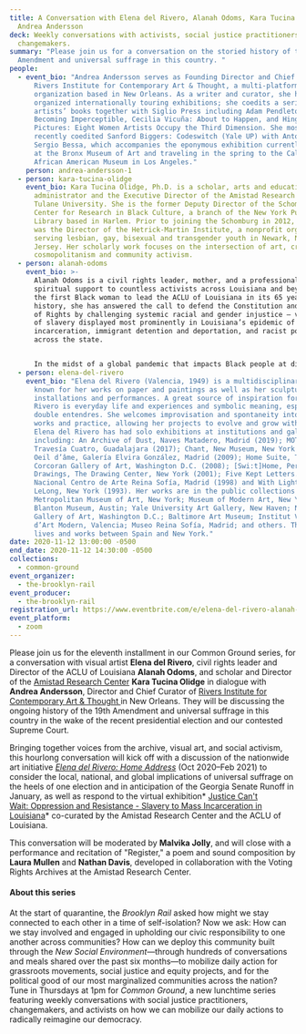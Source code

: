 ```yaml
---
title: A Conversation with Elena del Rivero, Alanah Odoms, Kara Tucina Olidge, &
  Andrea Andersson
deck: Weekly conversations with activists, social justice practitioners, and
  changemakers.
summary: "Please join us for a conversation on the storied history of the 19th
  Amendment and universal suffrage in this country. "
people:
  - event_bio: "Andrea Andersson serves as Founding Director and Chief Curator of
      Rivers Institute for Contemporary Art & Thought, a multi-platform
      organization based in New Orleans. As a writer and curator, she has
      organized internationally touring exhibitions; she coedits a series of
      artists’ books together with Siglio Press including Adam Pendleton:
      Becoming Imperceptible, Cecilia Vicuña: About to Happen, and Hinge
      Pictures: Eight Women Artists Occupy the Third Dimension. She most
      recently coedited Sanford Biggers: Codeswitch (Yale UP) with Antonio
      Sergio Bessa, which accompanies the eponymous exhibition currently on view
      at the Bronx Museum of Art and traveling in the spring to the California
      African American Museum in Los Angeles."
    person: andrea-andersson-1
  - person: kara-tucina-olidge
    event_bio: Kara Tucina Olidge, Ph.D. is a scholar, arts and educational
      administrator and the Executive Director of the Amistad Research Center at
      Tulane University. She is the former Deputy Director of the Schomburg
      Center for Research in Black Culture, a branch of the New York Public
      Library based in Harlem. Prior to joining the Schomburg in 2012, Olidge
      was the Director of the Hetrick-Martin Institute, a nonprofit organization
      serving lesbian, gay, bisexual and transgender youth in Newark, New
      Jersey. Her scholarly work focuses on the intersection of art, critical
      cosmopolitanism and community activism.
  - person: alanah-odoms
    event_bio: >-
      Alanah Odoms is a civil rights leader, mother, and a professional and
      spiritual support to countless activists across Louisiana and beyond. As
      the first Black woman to lead the ACLU of Louisiana in its 65 year
      history, she has answered the call to defend the Constitution and the Bill
      of Rights by challenging systemic racial and gender injustice – vestiges
      of slavery displayed most prominently in Louisiana’s epidemic of mass
      incarceration, immigrant detention and deportation, and racist policing
      across the state. 


      In the midst of a global pandemic that impacts Black people at disproportionate rates, and civil unrest against police brutality and systemic racism, ACLU of Louisiana aims to dismantle white supremacy in our laws and in the legal system-  and move our state toward solidarity and collective liberation.
  - person: elena-del-rivero
    event_bio: "Elena del Rivero (Valencia, 1949) is a multidisciplinary artist
      known for her works on paper and paintings as well as her sculptures,
      installations and performances. A great source of inspiration for del
      Rivero is everyday life and experiences and symbolic meaning, especially
      double entendres. She welcomes improvisation and spontaneity into her
      works and practice, allowing her projects to evolve and grow with time.
      Elena del Rivero has had solo exhibitions at institutions and galleries,
      including: An Archive of Dust, Naves Matadero, Madrid (2019); MOTHER,
      Travesía Cuatro, Guadalajara (2017); Chant, New Museum, New York (2011);
      Oeil d’âme, Galería Elvira González, Madrid (2009); Home Suite, The
      Corcoran Gallery of Art, Washington D.C. (2008); [Swi:t]Home, Performance
      Drawings, The Drawing Center, New York (2001); Five Kept Letters..., Museo
      Nacional Centro de Arte Reina Sofía, Madrid (1998) and With Light, Galerie
      LeLong, New York (1993). Her works are in the public collections of the
      Metropolitan Museum of Art, New York; Museum of Modern Art, New York; the
      Blanton Museum, Austin; Yale University Art Gallery, New Haven; National
      Gallery of Art, Washington D.C.; Baltimore Art Museum; Institut Valenciá
      d’Art Modern, Valencia; Museo Reina Sofía, Madrid; and others. The artist
      lives and works between Spain and New York."
date: 2020-11-12 13:00:00 -0500
end_date: 2020-11-12 14:30:00 -0500
collections:
  - common-ground
event_organizer:
  - the-brooklyn-rail
event_producer:
  - the-brooklyn-rail
registration_url: https://www.eventbrite.com/e/elena-del-rivero-alanah-odoms-kara-tucina-olidge-andrea-andersson-tickets-128297817225
event_platform:
  - zoom
---
```

Please join us for the eleventh installment in our Common Ground series, for a conversation with visual artist **Elena del Rivero**, civil rights leader and Director of the ACLU of Louisiana **Alanah Odoms**, and scholar and Director of the [Amistad Research Center](https://www.amistadresearchcenter.org/) **Kara Tucina Olidge** in dialogue with **Andrea Andersson**, Director and Chief Curator of [Rivers Institute for Contemporary Art & Thought ](https://riversinstitute.org/)in New Orleans. They will be discussing the ongoing history of the 19th Amendment and universal suffrage in this country in the wake of the recent presidential election and our contested Supreme Court. 

Bringing together voices from the archive, visual art, and social activism, this hourlong conversation will kick off with a discussion of the nationwide art initiative *[Elena del Rivero: Home Address](https://riversinstitute.org/happenings/happenings-elena-del-rivero-home-address)* (Oct 2020–Feb 2021) to consider the local, national, and global implications of universal suffrage on the heels of one election and in anticipation of the Georgia Senate Runoff in January, as well as respond to the virtual exhibition* [Justice Can't Wait: Oppression and Resistance - Slavery to Mass Incarceration in Louisiana](https://artsandculture.google.com/exhibit/justice-can-t-wait/IgJiVU_PJRY-LA)* co-curated by the Amistad Research Center and the ACLU of Louisiana. 

This conversation will be moderated by **Malvika Jolly**, and will close with a performance and recitation of "Register," a poem and sound composition by **Laura Mullen** and **Nathan Davis**, developed in collaboration with the Voting Rights Archives at the Amistad Research Center. 

#### **About this series**

At the start of quarantine, the *Brooklyn Rail* asked how might we stay connected to each other in a time of self-isolation? Now we ask: How can we stay involved and engaged in upholding our civic responsibility to one another across communities? How can we deploy this community built through the *New Social Environment*—through hundreds of conversations and meals shared over the past six months—to mobilize daily action for grassroots movements, social justice and equity projects, and for the political good of our most marginalized communities across the nation? Tune in Thursdays at 1pm for *Common Ground*, a new lunchtime series featuring weekly conversations with social justice practitioners, changemakers, and activists on how we can mobilize our daily actions to radically reimagine our democracy.